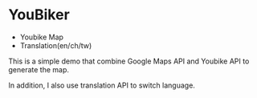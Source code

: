 # YouBiker

- Youbike Map
- Translation(en/ch/tw)

This is a simple demo that combine Google Maps API and Youbike API to generate the map.

In addition, I also use translation API to switch language.
